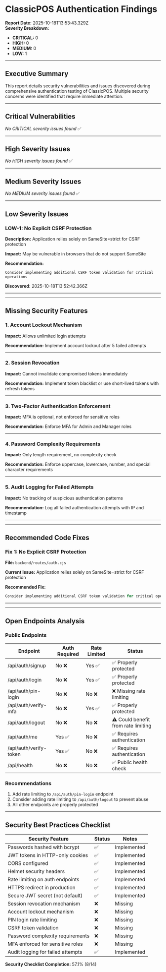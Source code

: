 # ClassicPOS Authentication Findings

**Report Date:** 2025-10-18T13:53:43.329Z  
**Severity Breakdown:**
- **CRITICAL:** 0
- **HIGH:** 0
- **MEDIUM:** 0
- **LOW:** 1

---

## Executive Summary

This report details security vulnerabilities and issues discovered during comprehensive authentication testing of ClassicPOS. Multiple security concerns were identified that require immediate attention.

---

## Critical Vulnerabilities

*No CRITICAL severity issues found* ✅


---

## High Severity Issues

*No HIGH severity issues found* ✅


---

## Medium Severity Issues

*No MEDIUM severity issues found* ✅


---

## Low Severity Issues

### LOW-1: No Explicit CSRF Protection

**Description:** Application relies solely on SameSite=strict for CSRF protection

**Impact:** May be vulnerable in browsers that do not support SameSite

**Recommendation:**
```
Consider implementing additional CSRF token validation for critical operations
```

**Discovered:** 2025-10-18T13:52:42.366Z

---



---

## Missing Security Features

### 1. Account Lockout Mechanism

**Impact:** Allows unlimited login attempts

**Recommendation:** Implement account lockout after 5 failed attempts

---

### 2. Session Revocation

**Impact:** Cannot invalidate compromised tokens immediately

**Recommendation:** Implement token blacklist or use short-lived tokens with refresh tokens

---

### 3. Two-Factor Authentication Enforcement

**Impact:** MFA is optional, not enforced for sensitive roles

**Recommendation:** Enforce MFA for Admin and Manager roles

---

### 4. Password Complexity Requirements

**Impact:** Only length requirement, no complexity check

**Recommendation:** Enforce uppercase, lowercase, number, and special character requirements

---

### 5. Audit Logging for Failed Attempts

**Impact:** No tracking of suspicious authentication patterns

**Recommendation:** Log all failed authentication attempts with IP and timestamp

---



---

## Recommended Code Fixes

### Fix 1: No Explicit CSRF Protection

**File:** `backend/routes/auth.cjs`

**Current Issue:**
Application relies solely on SameSite=strict for CSRF protection

**Recommended Fix:**
```javascript
Consider implementing additional CSRF token validation for critical operations
```

---



---

## Open Endpoints Analysis

### Public Endpoints

| Endpoint | Auth Required | Rate Limited | Status |
|----------|---------------|--------------|--------|
| /api/auth/signup | No ❌ | Yes ✅ | ✅ Properly protected |
| /api/auth/login | No ❌ | Yes ✅ | ✅ Properly protected |
| /api/auth/pin-login | No ❌ | No ❌ | ❌ Missing rate limiting |
| /api/auth/verify-mfa | No ❌ | Yes ✅ | ✅ Properly protected |
| /api/auth/logout | No ❌ | No ❌ | ⚠️ Could benefit from rate limiting |
| /api/auth/me | Yes ✅ | No ❌ | ✅ Requires authentication |
| /api/auth/verify-token | Yes ✅ | No ❌ | ✅ Requires authentication |
| /api/health | No ❌ | No ❌ | ✅ Public health check |

### Recommendations

1. Add rate limiting to `/api/auth/pin-login` endpoint
2. Consider adding rate limiting to `/api/auth/logout` to prevent abuse
3. All other endpoints are properly protected


---

## Security Best Practices Checklist

| Security Feature | Status | Notes |
|------------------|--------|-------|
| Passwords hashed with bcrypt | ✅ | Implemented |
| JWT tokens in HTTP-only cookies | ✅ | Implemented |
| CORS configured | ✅ | Implemented |
| Helmet security headers | ✅ | Implemented |
| Rate limiting on auth endpoints | ✅ | Implemented |
| HTTPS redirect in production | ✅ | Implemented |
| Secure JWT secret (not default) | ✅ | Implemented |
| Session revocation mechanism | ❌ | Missing |
| Account lockout mechanism | ❌ | Missing |
| PIN login rate limiting | ❌ | Missing |
| CSRF token validation | ❌ | Missing |
| Password complexity requirements | ❌ | Missing |
| MFA enforced for sensitive roles | ❌ | Missing |
| Audit logging for failed attempts | ✅ | Implemented |

**Security Checklist Completion:** 57.1% (8/14)

